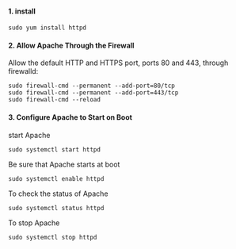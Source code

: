 #### 1. install
```
sudo yum install httpd 
```
#### 2. Allow Apache Through the Firewall
Allow the default HTTP and HTTPS port, ports 80 and 443, through firewalld:    
```
sudo firewall-cmd --permanent --add-port=80/tcp
sudo firewall-cmd --permanent --add-port=443/tcp
sudo firewall-cmd --reload
```
#### 3. Configure Apache to Start on Boot
start Apache
```
sudo systemctl start httpd
```
Be sure that Apache starts at boot
```
sudo systemctl enable httpd
```
To check the status of Apache
```
sudo systemctl status httpd
```
To stop Apache
```
sudo systemctl stop httpd
```




